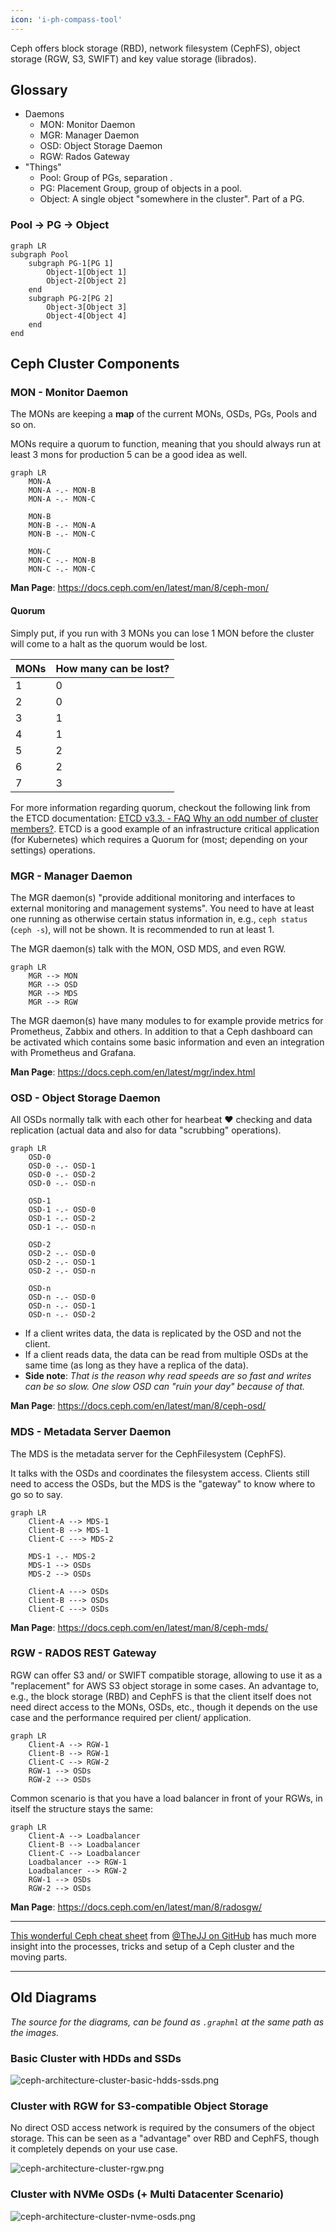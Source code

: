 ```yaml
---
icon: 'i-ph-compass-tool'
---
```


Ceph offers block storage (RBD), network filesystem (CephFS), object storage (RGW, S3, SWIFT) and key value storage (librados).

## Glossary

* Daemons
    * MON: Monitor Daemon
    * MGR: Manager Daemon
    * OSD: Object Storage Daemon
    * RGW: Rados Gateway
* "Things"
    * Pool: Group of PGs, separation .
    * PG: Placement Group, group of objects in a pool.
    * Object: A single object "somewhere in the cluster". Part of a PG.

### Pool -> PG -> Object

```mermaid
graph LR
subgraph Pool
    subgraph PG-1[PG 1]
        Object-1[Object 1]
        Object-2[Object 2]
    end
    subgraph PG-2[PG 2]
        Object-3[Object 3]
        Object-4[Object 4]
    end
end
```

## Ceph Cluster Components

### MON - Monitor Daemon

The MONs are keeping a **map** of the current MONs, OSDs, PGs, Pools and so on.

MONs require a quorum to function, meaning that you should always run at least 3 mons for production 5 can be a good idea as well.

```mermaid
graph LR
    MON-A
    MON-A -.- MON-B
    MON-A -.- MON-C

    MON-B
    MON-B -.- MON-A
    MON-B -.- MON-C

    MON-C
    MON-C -.- MON-B
    MON-C -.- MON-C
```

**Man Page**: https://docs.ceph.com/en/latest/man/8/ceph-mon/

#### Quorum

Simply put, if you run with 3 MONs you can lose 1 MON before the cluster will come to a halt as the quorum would be lost.

| MONs | How many can be lost? |
| ---- | --------------------- |
| 1    | 0                     |
| 2    | 0                     |
| 3    | 1                     |
| 4    | 1                     |
| 5    | 2                     |
| 6    | 2                     |
| 7    | 3                     |

For more information regarding quorum, checkout the following link from the ETCD documentation: [ETCD v3.3. - FAQ Why an odd number of cluster members?](https://etcd.io/docs/v3.3/faq/#why-an-odd-number-of-cluster-members).
ETCD is a good example of an infrastructure critical application (for Kubernetes) which requires a Quorum for (most; depending on your settings) operations.

### MGR - Manager Daemon

The MGR daemon(s) "provide additional monitoring and interfaces to external monitoring and management systems". You need to have at least one running as otherwise certain status information in, e.g., `ceph status` (`ceph -s`), will not be shown.
It is recommended to run at least 1.

The MGR daemon(s) talk with the MON, OSD MDS, and even RGW.

```mermaid
graph LR
    MGR --> MON
    MGR --> OSD
    MGR --> MDS
    MGR --> RGW
```

The MGR daemon(s) have many modules to for example provide metrics for Prometheus, Zabbix and others. In addition to that a Ceph dashboard can be activated which contains some basic information and even an integration with Prometheus and Grafana.

**Man Page**: https://docs.ceph.com/en/latest/mgr/index.html

### OSD - Object Storage Daemon

All OSDs normally talk with each other for hearbeat :heart: checking and data replication (actual data and also for data "scrubbing" operations).

```mermaid
graph LR
    OSD-0
    OSD-0 -.- OSD-1
    OSD-0 -.- OSD-2
    OSD-0 -.- OSD-n

    OSD-1
    OSD-1 -.- OSD-0
    OSD-1 -.- OSD-2
    OSD-1 -.- OSD-n

    OSD-2
    OSD-2 -.- OSD-0
    OSD-2 -.- OSD-1
    OSD-2 -.- OSD-n

    OSD-n
    OSD-n -.- OSD-0
    OSD-n -.- OSD-1
    OSD-n -.- OSD-2
```

* If a client writes data, the data is replicated by the OSD and not the client.
* If a client reads data, the data can be read from multiple OSDs at the same time (as long as they have a replica of the data).
* **Side note**: _That is the reason why read speeds are so fast and writes can be so slow. One slow OSD can "ruin your day" because of that._

**Man Page**: https://docs.ceph.com/en/latest/man/8/ceph-osd/

### MDS - Metadata Server Daemon

The MDS is the metadata server for the CephFilesystem (CephFS).

It talks with the OSDs and coordinates the filesystem access. Clients still need to access the OSDs, but the MDS is the "gateway" to know where to go so to say.

```mermaid
graph LR
    Client-A --> MDS-1
    Client-B --> MDS-1
    Client-C ---> MDS-2

    MDS-1 -.- MDS-2
    MDS-1 --> OSDs
    MDS-2 --> OSDs

    Client-A ---> OSDs
    Client-B ---> OSDs
    Client-C ---> OSDs
```

**Man Page**: https://docs.ceph.com/en/latest/man/8/ceph-mds/

### RGW - RADOS REST Gateway

RGW can offer S3 and/ or SWIFT compatible storage, allowing to use it as a "replacement" for AWS S3 object storage in some cases.
An advantage to, e.g., the block storage (RBD) and CephFS is that the client itself does not need direct access to the MONs, OSDs, etc., though it depends on the use case and the performance required per client/ application.

```mermaid
graph LR
    Client-A --> RGW-1
    Client-B --> RGW-1
    Client-C --> RGW-2
    RGW-1 --> OSDs
    RGW-2 --> OSDs
```

Common scenario is that you have a load balancer in front of your RGWs, in itself the structure stays the same:

```mermaid
graph LR
    Client-A --> Loadbalancer
    Client-B --> Loadbalancer
    Client-C --> Loadbalancer
    Loadbalancer --> RGW-1
    Loadbalancer --> RGW-2
    RGW-1 --> OSDs
    RGW-2 --> OSDs
```

**Man Page**: https://docs.ceph.com/en/latest/man/8/radosgw/

***

[This wonderful Ceph cheat sheet](https://github.com/TheJJ/ceph-cheatsheet) from [@TheJJ on GitHub](https://github.com/TheJJ) has much more insight into the processes, tricks and setup of a Ceph cluster and the moving parts.

***

## Old Diagrams

_The source for the diagrams, can be found as `.graphml` at the same path as the images._

### Basic Cluster with HDDs and SSDs

![ceph-architecture-cluster-basic-hdds-ssds.png](/docs/storage/ceph/architecture/ceph-architecture-cluster-basic-hdds-ssds.png)

### Cluster with RGW for S3-compatible Object Storage

No direct OSD access network is required by the consumers of the object storage.
This can be seen as a "advantage" over RBD and CephFS, though it completely depends on your use case.

![ceph-architecture-cluster-rgw.png](/docs/storage/ceph/architecture/ceph-architecture-cluster-rgw.png)

### Cluster with NVMe OSDs (+ Multi Datacenter Scenario)

![ceph-architecture-cluster-nvme-osds.png](/docs/storage/ceph/architecture/ceph-architecture-cluster-nvme-osds.png)
